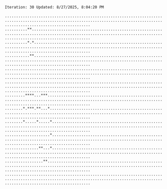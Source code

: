 `Iteration: 30 Updated: 8/27/2025, 8:04:20 PM`
<!-- GOL_START -->
`..................................................................................................................................................................................`</br>
`..........**......................................................................................................................................................................`</br>
`..........*.*.....................................................................................................................................................................`</br>
`...........**.....................................................................................................................................................................`</br>
`..................................................................................................................................................................................`</br>
`..................................................................................................................................................................................`</br>
`.........****...***...............................................................................................................................................................`</br>
`........*.***.**...*..............................................................................................................................................................`</br>
`........*.....*.....*.............................................................................................................................................................`</br>
`....................*.............................................................................................................................................................`</br>
`...............**...*.............................................................................................................................................................`</br>
`.................**...............................................................................................................................................................`</br>
`..................................................................................................................................................................................`</br>
<!-- GOL_END -->